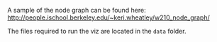 A sample of the node graph can be found here: http://people.ischool.berkeley.edu/~keri.wheatley/w210_node_graph/

The files required to run the viz are located in the `data` folder.
